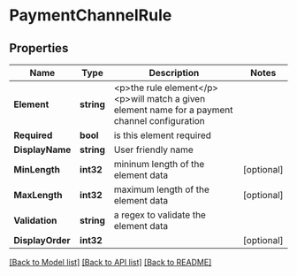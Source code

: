 # PaymentChannelRule

## Properties

Name | Type | Description | Notes
------------ | ------------- | ------------- | -------------
**Element** | **string** | &lt;p&gt;the rule element&lt;/p&gt; &lt;p&gt;will match a given element name for a payment channel configuration  | 
**Required** | **bool** | is this element required | 
**DisplayName** | **string** | User friendly name | 
**MinLength** | **int32** | mininum length of the element data | [optional] 
**MaxLength** | **int32** | maximum length of the element data | [optional] 
**Validation** | **string** | a regex to validate the element data | 
**DisplayOrder** | **int32** |  | [optional] 

[[Back to Model list]](../README.md#documentation-for-models) [[Back to API list]](../README.md#documentation-for-api-endpoints) [[Back to README]](../README.md)


